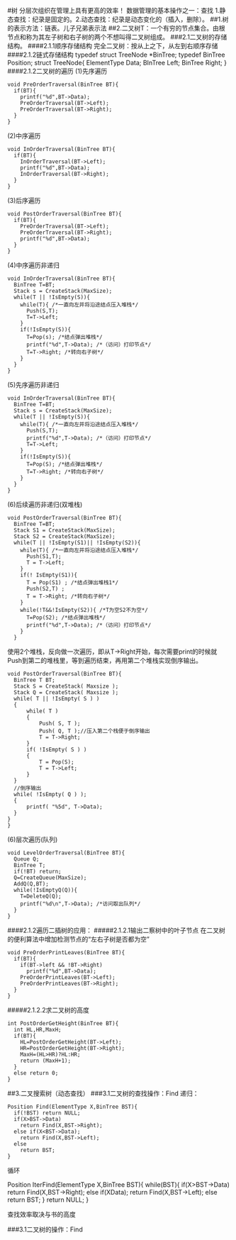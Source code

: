 #树
分层次组织在管理上具有更高的效率！
数据管理的基本操作之一：查找
1.静态查找：纪录是固定的。2.动态查找：纪录是动态变化的（插入，删除）。
##1.树的表示方法：链表。儿子兄弟表示法
##2.二叉树T：一个有穷的节点集合。由根节点和称为其左子树和右子树的两个不想叫得二叉树组成。
###2.1二叉树的存储结构。
####2.1.1顺序存储结构
完全二叉树：按从上之下，从左到右顺序存储
####2.1.2链式存储结构
    typedef struct TreeNode *BinTree;
    typedef BinTree Position;
    struct TreeNode{
      ElementType Data;
      BInTree Left;
      BinTree Right;
    }
####2.1.2二叉树的遍历
(1)先序遍历

    void PreOrderTraversal(BinTree BT){
      if(BT){
        printf("%d",BT->Data);
        PreOrderTraversal(BT->Left);
        PreOrderTraversal(BT->Right);
      }
    }  
(2)中序遍历

    void InOrderTraversal(BinTree BT){
      if(BT){
        InOrderTraversal(BT->Left);
        printf("%d",BT->Data);
        InOrderTraversal(BT->Right);
      }
    }
(3)后序遍历

    void PostOrderTraversal(BinTree BT){
      if(BT){
        PreOrderTraversal(BT->Left);  
        PreOrderTraversal(BT->Right);
        printf("%d",BT->Data);
      }
    }
(4)中序遍历非递归

    void InOrderTraversal(BinTree BT){
      BinTree T=BT;
      Stack s = CreateStack(MaxSize);
      while(T || !IsEmpty(S)){
        while(T){ /*一直向左并将沿途结点压入堆栈*/
          Push(S,T);
          T=T->Left;
        }
        if(!IsEmpty(S)){
          T=Pop(s); /*结点弹出堆栈*/
          printf("%d",T->Data); /*（访问）打印节点*/
          T=T->Right; /*转向右子树*/
        }
      }
    }
(5)先序遍历非递归

    void InOrderTraversal(BinTree BT){
      BinTree T=BT;
      Stack s = CreateStack(MaxSize);
      while(T || !IsEmpty(S)){
        while(T){ /*一直向左并将沿途结点压入堆栈*/
          Push(S,T);
          printf("%d",T->Data); /*（访问）打印节点*/
          T=T->Left;
        }
        if(!IsEmpty(S)){
          T=Pop(S); /*结点弹出堆栈*/
          T=T->Right; /*转向右子树*/
        }
      }
    }
(6)后续遍历非递归(双堆栈)

    void PostOrderTraversal(BinTree BT){
      BinTree T=BT;
      Stack S1 = CreateStack(MaxSize);
      Stack S2 = CreateStack(MaxSize);
      while(T || !IsEmpty(S1)|| !IsEmpty(S2)){
        while(T){ /*一直向左并将沿途结点压入堆栈*/
          Push(S1,T);
          T = T->Left;
        }
        if(! IsEmpty(S1)){
          T = Pop(S1) ; /*结点弹出堆栈1*/
          Push(S2,T) ;
          T = T->Right; /*转向右子树*/
        }
        while(!T&&!IsEmpty(S2)){ /*T为空S2不为空*/
          T=Pop(S2); /*结点弹出堆栈*/
          printf("%d",T->Data); /*（访问）打印节点*/
        }
      }

使用2个堆栈，反向做一次遍历，即从T->Right开始，每次需要print的时候就Push到第二的堆栈里，等到遍历结束，再用第二个堆栈实现倒序输出。

    void PostOrderTraversal(BinTree BT){
      BinTree T BT;
      Stack S = CreateStack( Maxsize );
      Stack Q = CreateStack( Maxsize );
      while( T || !IsEmpty( S ) )
      {
          while( T )
          {
              Push( S, T );
              Push( Q, T );//压入第二个栈便于倒序输出
              T = T->Right;
          }
          if( !IsEmpty( S ) )
          {
              T = Pop(S);
              T = T->Left;
          }
      }
      //倒序输出
      while( !IsEmpty( Q ) );
      {
          printf( "%5d", T->Data);
      }
    }
    }
(6)层次遍历(队列)

    void LevelOrderTraversal(BinTree BT){
      Queue Q;
      BinTree T;
      if(!BT) return;
      Q=CreateQueue(MaxSize);
      AddQ(Q,BT);
      while(!IsEmptyQ(Q)){
        T=DeleteQ(Q);
        printf("%d\n",T->Data); /*访问取出队列*/
      }
    }
####2.1.2遍历二插树的应用：
#####2.1.2.1输出二察树中的叶子节点
在二叉树的便利算法中增加检测节点的“左右子树是否都为空”

    void PreOrderPrintLeaves(BinTree BT){
      if(BT){
        if(BT->left && !BT->Right)
          printf("%d",BT->Data);
        PreOrderPrintLeaves(BT->Left);
        PreOrderPrintLeaves(BT->Right);
      }
    }

#####2.1.2.2求二叉树的高度

    int PostOrderGetHeight(BinTree BT){
      int HL,HR,MaxH;
      if(BT){
        HL=PostOrderGetHeight(BT->Left);
        HR=PostOrderGetHeight(BT->Right);
        MaxH=(HL>HR)?HL:HR;
        return (MaxH+1);
      }
      else return 0;
    }
##3.二叉搜索树（动态查找）
###3.1二叉树的查找操作：Find
递归：

    Position Find(ElementType X,BinTree BST){
      if(!BST) return NULL;
      if(X>BST->Data)
        return Find(X,BST->Right);
      else if(X<BST->Data);
        return Find(X,BST->Left);
      else
        return BST;
    }
循环

Position IterFind(ElementType X,BinTree BST){
  while(BST){
    if(X>BST->Data)
      return Find(X,BST->Right);
    else if(X<BST->Data);
      return Find(X,BST->Left);
    else
      return BST;
  }
  return NULL;
}

查找效率取决与书的高度

###3.1二叉树的操作：Find
